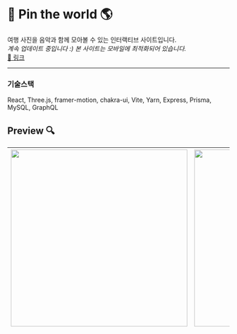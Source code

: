 

# 📍 Pin the world 🌎


<p>
여행 사진을 음악과 함께 모아볼 수 있는
인터랙티브 사이트입니다.<br>
<i>계속 업데이트 중입니다 :) 본 사이트는 모바일에 최적화되어 있습니다.</i> <br>
<a href="https://dahyeon405.github.io/pin-the-world/" align="center">🔗 링크</a>
</p>

<hr>

### 기술스택

<div>
React, Three.js, framer-motion, chakra-ui, Vite, Yarn, Express, Prisma, MySQL, GraphQL
</div>

## Preview 🔍

| <img src="https://github.com/dahyeon405/pin-the-world/assets/109179856/d192b096-814d-4d82-bf70-88d9b57d457b" width="400"> | <img src="https://github.com/dahyeon405/pin-the-world/assets/109179856/a8e4bc15-f849-4025-af06-0016c7616bfb" width="400"> |
|:-------------------------------------------------------------------------------------------------------------------------:|:-------------------------------------------------------------------------------------------------------------------------:|

<div>

</div>
